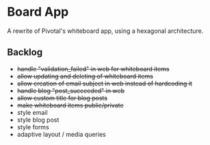 # Board App

A rewrite of Pivotal's whiteboard app, using a hexagonal architecture.

## Backlog

* ~~handle "validation\_failed" in web for whiteboard items~~
* ~~allow updating and deleting of whiteboard items~~
* ~~allow creation of email subject in web instead of hardcoding it~~
* ~~handle blog "post\_succeeded" in web~~
* ~~allow custom title for blog posts~~
* ~~make whiteboard items public/private~~
* style email
* style blog post
* style forms
* adaptive layout / media queries

